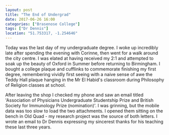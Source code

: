 ```yaml
--- 
layout: post
title: "The End of Undergrad"
date: 2017-06-26 16:00
categories: ["Brasenose College"]
tags: ["Dr Dennis"]
location: "51.753317, -1.254646"
--- 
```

Today was the last day of my undergraduate degree. I woke up incredibly late after spending the evening with Corinne, then went for a walk around the city centre. I was elated at having received my 2:1 and attempted to soak up the beauty of Oxford in Summer before returning to Birmingham. I bought a college plaque and cufflinks to commemorate finishing my first degree, remembering vividly first seeing with a naive sense of awe the Teddy Hall plaque hanging in the Mr El Habid's classroom during Philosophy of Religion classes at school. 

After leaving the shop I checked my phone and saw an email titled 'Association of Physicians Undergraduate Studentship Prize and British Society for Immunology Prize (nomination)'. I was grinning, but the mobile data was too slow to load the two attachments. I opened them sitting on the bench in Old Quad - my research project was the source of both letters. I wrote an email to Dr Dennis expressing my sincerest thanks for his teaching these last three years.

